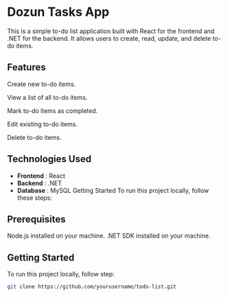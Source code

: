 # Dozun Tasks App
This is a simple to-do list application built with React for the frontend and .NET for the backend. It allows users to create, read, update, and delete to-do items.

## Features
Create new to-do items.

View a list of all to-do items.

Mark to-do items as completed.

Edit existing to-do items.

Delete to-do items.
## Technologies Used
- **Frontend** : React
- **Backend** : .NET
- **Database** : MySQL
Getting Started
To run this project locally, follow these steps:

## Prerequisites
Node.js installed on your machine.
.NET SDK installed on your machine.

## Getting Started

To run this project locally, follow step:

```bash
git clone https://github.com/yourusername/todo-list.git
